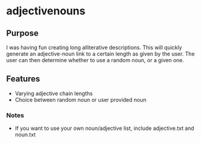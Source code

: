 # adjectivenouns

## Purpose

I was having fun creating long alliterative descriptions. This will quickly generate an adjective-noun link to a certain length as given by the user. The user can then determine whether to use a random noun, or a given one.

## Features
- Varying adjective chain lengths
- Choice between random noun or user provided noun

### Notes
- If you want to use your own noun/adjective list, include adjective.txt and noun.txt
